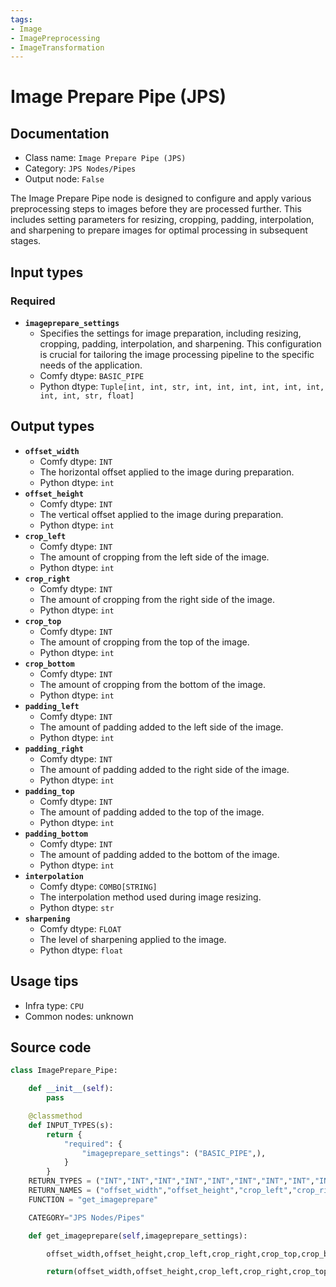 ```yaml
---
tags:
- Image
- ImagePreprocessing
- ImageTransformation
---
```


# Image Prepare Pipe (JPS)
## Documentation
- Class name: `Image Prepare Pipe (JPS)`
- Category: `JPS Nodes/Pipes`
- Output node: `False`

The Image Prepare Pipe node is designed to configure and apply various preprocessing steps to images before they are processed further. This includes setting parameters for resizing, cropping, padding, interpolation, and sharpening to prepare images for optimal processing in subsequent stages.
## Input types
### Required
- **`imageprepare_settings`**
    - Specifies the settings for image preparation, including resizing, cropping, padding, interpolation, and sharpening. This configuration is crucial for tailoring the image processing pipeline to the specific needs of the application.
    - Comfy dtype: `BASIC_PIPE`
    - Python dtype: `Tuple[int, int, str, int, int, int, int, int, int, int, int, str, float]`
## Output types
- **`offset_width`**
    - Comfy dtype: `INT`
    - The horizontal offset applied to the image during preparation.
    - Python dtype: `int`
- **`offset_height`**
    - Comfy dtype: `INT`
    - The vertical offset applied to the image during preparation.
    - Python dtype: `int`
- **`crop_left`**
    - Comfy dtype: `INT`
    - The amount of cropping from the left side of the image.
    - Python dtype: `int`
- **`crop_right`**
    - Comfy dtype: `INT`
    - The amount of cropping from the right side of the image.
    - Python dtype: `int`
- **`crop_top`**
    - Comfy dtype: `INT`
    - The amount of cropping from the top of the image.
    - Python dtype: `int`
- **`crop_bottom`**
    - Comfy dtype: `INT`
    - The amount of cropping from the bottom of the image.
    - Python dtype: `int`
- **`padding_left`**
    - Comfy dtype: `INT`
    - The amount of padding added to the left side of the image.
    - Python dtype: `int`
- **`padding_right`**
    - Comfy dtype: `INT`
    - The amount of padding added to the right side of the image.
    - Python dtype: `int`
- **`padding_top`**
    - Comfy dtype: `INT`
    - The amount of padding added to the top of the image.
    - Python dtype: `int`
- **`padding_bottom`**
    - Comfy dtype: `INT`
    - The amount of padding added to the bottom of the image.
    - Python dtype: `int`
- **`interpolation`**
    - Comfy dtype: `COMBO[STRING]`
    - The interpolation method used during image resizing.
    - Python dtype: `str`
- **`sharpening`**
    - Comfy dtype: `FLOAT`
    - The level of sharpening applied to the image.
    - Python dtype: `float`
## Usage tips
- Infra type: `CPU`
- Common nodes: unknown


## Source code
```python
class ImagePrepare_Pipe:

    def __init__(self):
        pass

    @classmethod
    def INPUT_TYPES(s):
        return {
            "required": {
                "imageprepare_settings": ("BASIC_PIPE",),
            }
        }
    RETURN_TYPES = ("INT","INT","INT","INT","INT","INT","INT","INT","INT","INT",["lanczos", "nearest", "bilinear", "bicubic", "area", "nearest-exact"],"FLOAT",)
    RETURN_NAMES = ("offset_width","offset_height","crop_left","crop_right","crop_top","crop_bottom","padding_left","padding_right","padding_top","padding_bottom","interpolation","sharpening",)
    FUNCTION = "get_imageprepare"

    CATEGORY="JPS Nodes/Pipes"

    def get_imageprepare(self,imageprepare_settings):

        offset_width,offset_height,crop_left,crop_right,crop_top,crop_bottom,padding_left,padding_right,padding_top,padding_bottom,interpolation,sharpening = imageprepare_settings

        return(offset_width,offset_height,crop_left,crop_right,crop_top,crop_bottom,padding_left,padding_right,padding_top,padding_bottom,interpolation,sharpening)

```
